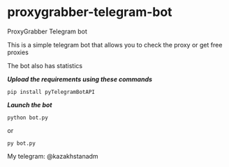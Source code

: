 # proxygrabber-telegram-bot
ProxyGrabber Telegram bot

This is a simple telegram bot that allows you to check the proxy or get free proxies

The bot also has statistics

***Upload the requirements using these commands***
```
pip install pyTelegramBotAPI
```

***Launch the bot***
```
python bot.py
```
or
```
py bot.py
```


My telegram: @kazakhstanadm
